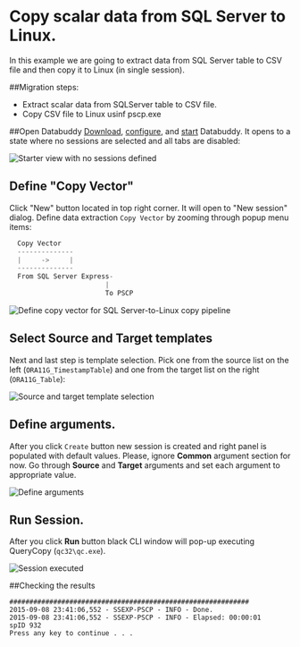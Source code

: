# Copy scalar data from SQL Server to Linux.
In this example we are going to extract data from SQL Server table to CSV file and then copy it to Linux (in single session).

##Migration steps:
- Extract scalar data from SQLServer table to CSV file.
- Copy CSV file to Linux usinf pscp.exe

##Open Databuddy
[Download](https://github.com/data-buddy/DataBuddy/releases/tag/0.3.5), [configure](https://github.com/data-buddy/DataBuddy/blob/master/Docs/markdown/Configure_Databuddy0.3.3.md#configuration-for-mongdb), and [start](https://github.com/data-buddy/DataBuddy/blob/master/Docs/markdown/How_to_start_Databuddy.md) Databuddy. 
It opens to a state where no sessions are selected and all tabs are disabled:

![Starter view with no sessions defined](https://raw.githubusercontent.com/data-buddy/DataBuddy/master/screenshots/open_databuddy_no_sessions.png "Starter view with no sessions defined")

## Define "Copy Vector"
Click "New" button located in top right corner. It will open to "New session" dialog. 
Define data extraction `Copy Vector` by zooming through popup menu items:
```python
  Copy Vector
  --------------
  |     ->     |
  --------------
  From SQL Server Express-
						|
						To PSCP
```  

![Define copy vector for SQL Server-to-Linux copy pipeline](https://raw.githubusercontent.com/data-buddy/DataBuddy/master/screenshots/PSCP/Copy_data_from_SQLServer_to_Linux.png "Define copy vector for SQL Server-to-Linux copy pipeline.")

## Select Source and Target templates
Next and last step is template selection. Pick one from the source list on the left (`ORA11G_TimestampTable`) and one from the target list on the right (`ORA11G_Table`):

![Source and target template selection](https://raw.githubusercontent.com/data-buddy/DataBuddy/master/screenshots/PSCP/Copy_data_from_SQLServer_to_Linux_Templates.png "Source and target template selection.")

## Define arguments.
After you click `Create` button new session is created and right panel is populated with default values.
Please, ignore __Common__ argument section for now. Go through __Source__ and __Target__ arguments and set each argument to appropriate value. 

![Define arguments](https://raw.githubusercontent.com/data-buddy/DataBuddy/master/screenshots/PSCP/Copy_data_from_SQLServer_to_Linux_Arguments.png  "Define arguments.")

## Run Session.
After you click __Run__ button black CLI window will pop-up executing QueryCopy (`qc32\qc.exe`).

![Session executed](https://raw.githubusercontent.com/data-buddy/DataBuddy/master/screenshots/PSCP/Copy_data_from_SQLServer_to_Linux_CLI_Window.png "Session executed.")


##Checking the results
```
############################################################
2015-09-08 23:41:06,552 - SSEXP-PSCP - INFO - Done.
2015-09-08 23:41:06,552 - SSEXP-PSCP - INFO - Elapsed: 00:00:01
spID 932
Press any key to continue . . .
```
	